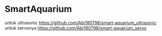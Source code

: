 # SmartAquarium
untuk ultrasonic
https://github.com/Abi180798/smart-aquarium_ultrasonic
untuk servonya
https://github.com/Abi180798/smart-aquarium_servo
